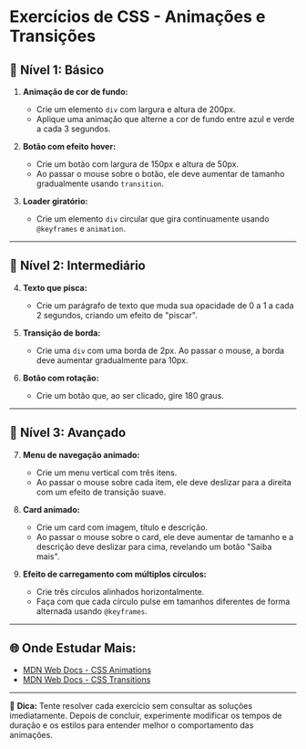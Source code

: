 # Exercícios de CSS - Animações e Transições

## 📘 Nível 1: Básico
1. **Animação de cor de fundo:**
   - Crie um elemento `div` com largura e altura de 200px.
   - Aplique uma animação que alterne a cor de fundo entre azul e verde a cada 3 segundos.

2. **Botão com efeito hover:**
   - Crie um botão com largura de 150px e altura de 50px.
   - Ao passar o mouse sobre o botão, ele deve aumentar de tamanho gradualmente usando `transition`.

3. **Loader giratório:**
   - Crie um elemento `div` circular que gira continuamente usando `@keyframes` e `animation`.

---

## 📗 Nível 2: Intermediário
4. **Texto que pisca:**
   - Crie um parágrafo de texto que muda sua opacidade de 0 a 1 a cada 2 segundos, criando um efeito de "piscar".

5. **Transição de borda:**
   - Crie uma `div` com uma borda de 2px. Ao passar o mouse, a borda deve aumentar gradualmente para 10px.

6. **Botão com rotação:**
   - Crie um botão que, ao ser clicado, gire 180 graus.

---

## 📙 Nível 3: Avançado
7. **Menu de navegação animado:**
   - Crie um menu vertical com três itens.
   - Ao passar o mouse sobre cada item, ele deve deslizar para a direita com um efeito de transição suave.

8. **Card animado:**
   - Crie um card com imagem, título e descrição.
   - Ao passar o mouse sobre o card, ele deve aumentar de tamanho e a descrição deve deslizar para cima, revelando um botão "Saiba mais".

9. **Efeito de carregamento com múltiplos círculos:**
   - Crie três círculos alinhados horizontalmente.
   - Faça com que cada círculo pulse em tamanhos diferentes de forma alternada usando `@keyframes`.

---

## 🌐 Onde Estudar Mais:
- [MDN Web Docs - CSS Animations](https://developer.mozilla.org/pt-BR/docs/Web/CSS/animation)
- [MDN Web Docs - CSS Transitions](https://developer.mozilla.org/pt-BR/docs/Web/CSS/transition)

---

🎯 **Dica:** Tente resolver cada exercício sem consultar as soluções imediatamente. Depois de concluir, experimente modificar os tempos de duração e os estilos para entender melhor o comportamento das animações.
